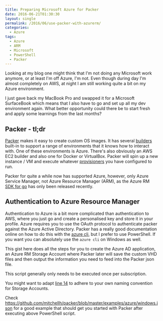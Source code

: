 ```yaml
---
title: Preparing Microsoft Azure for Packer
date: 2016-06-21T01:30:30
layout: single
permalink: /2016/06/use-packer-with-azurerm/
categories:
  - Azure
tags:
  - Azure
  - ARM
  - Microsoft
  - PowerShell
  - Packer
---
```


Looking at my blog one might think that I'm not doing any Microsoft work anymore, or at least I'm off Azure, I'm not.
Even though during day I'm almost completely on AWS, at night I am still working quite a bit on my Azure environment.

I just gave back my MacBook Pro and swapped it for a Microsoft SurfaceBook which means that I also have to go and set up all my dev environment again.
What better opportunity could there be to start fresh and apply some learnings from the last months?

## Packer - tl;dr

[Packer](https://www.packer.io) makes it easy to create custom OS images. It has several [builders](https://www.packer.io/docs/basics/terminology.html#Builders) built-in to support a range of environments that it knows how to interact with. One of these environments is Azure.
There's also obviously an AWS EC2 builder and also one for Docker or VirtualBox.
Packer will spin up a new instance / VM and execute whatever [provisioners](https://www.packer.io/docs/basics/terminology.html#Provisioners) you have configured to run.

Packer for quite a while now has supported Azure, however, only Azure Service Manager, not Azure Resource Manager (ARM), as the Azure RM [SDK for go](https://github.com/Azure/azure-sdk-for-go) has only been released recently.

## Authentication to Azure Resource Manager

Authentication to Azure is a bit more complicated than authentication to AWS, where you just go and create a personalised key and store it in your profile. 
Azure requires you to use the OAuth protocol to authenticate packer against the Azure Active Directory. Packer has a really good documentation online on how to do this with the [azure cli](https://www.packer.io/docs/builders/azure-setup.html), but I prefer to use PowerShell.
If you want you can absolutely use the `azure cli` on Windows as well.

This gist here does all the steps for you to create the Azure AD application, an Azure RM Storage Account where Packer later will save the custom VHD files and then output the information you need to feed into the Packer json file.

<script src="https://gist.github.com/davidobrien1985/56a8d83ff742e70aafa242e54e75c7f3.js"></script>

This script generally only needs to be executed once per subscription.

You might want to adapt [line 14](https://gist.github.com/davidobrien1985/56a8d83ff742e70aafa242e54e75c7f3#file-prepare-azurermforpacker-ps1-L14) to adhere to your own naming convention for Storage Accounts.

Check <https://github.com/mitchellh/packer/blob/master/examples/azure/windows.json> for a good example that should get you started with Packer after executing above PowerShell script. 